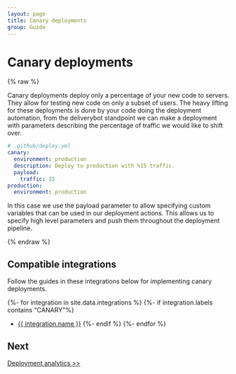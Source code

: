```yaml
---
layout: page
title: Canary deployments
group: Guide
---
```


# Canary deployments

{% raw %}

Canary deployments deploy only a percentage of your new code to servers. They
allow for testing new code on only a subset of users. The heavy lifting for
these deployments is done by your code doing the deployment automation, from
the deliverybot standpoint we can make a deployment with parameters describing
the percentage of traffic we would like to shift over.

```yaml
# .github/deploy.yml
canary:
  environment: production
  description: Deploy to production with %15 traffic.
  payload:
    traffic: 15
production:
  environment: production
```

In this case we use the payload parameter to allow specifying custom variables
that can be used in our deployment actions. This allows us to specify high level
parameters and push them throughout the deployment pipeline.

{% endraw %}

## Compatible integrations

Follow the guides in these integrations below for implementing canary
deployments.

{%- for integration in site.data.integrations %}
{%- if integration.labels contains "CANARY"%}
- [{{ integration.name }}](/docs/integrations/{{integration.id}})
{%- endif %}
{%- endfor %}

## Next

[Deployment analytics >>](/docs/guide/10-analytics/)
